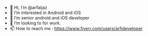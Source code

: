- 👋 Hi, I’m @arfaijaz
- 👀 I’m interested in Android and iOS
- 🌱 I’m senior android and iOS developer
- 💞️ I’m looking to for work. 
- 📫 How to reach me : https://www.fiverr.com/users/arfideveloper

<!---
arfaijaz/arfaijaz is a ✨ special ✨ repository because its `README.md` (this file) appears on your GitHub profile.
You can click the Preview link to take a look at your changes.
--->
